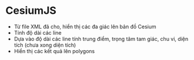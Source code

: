 # CesiumJS
- Từ file XML đã cho, hiển thị các đa giác lên bản đồ Cesium
- Tính độ dài các line
- Dựa vào độ dài các line tính trung điểm, trọng tâm tam giác, chu vi, diện tích (chưa xong diện tích)
- Hiển thị các kết quả lên polygons
